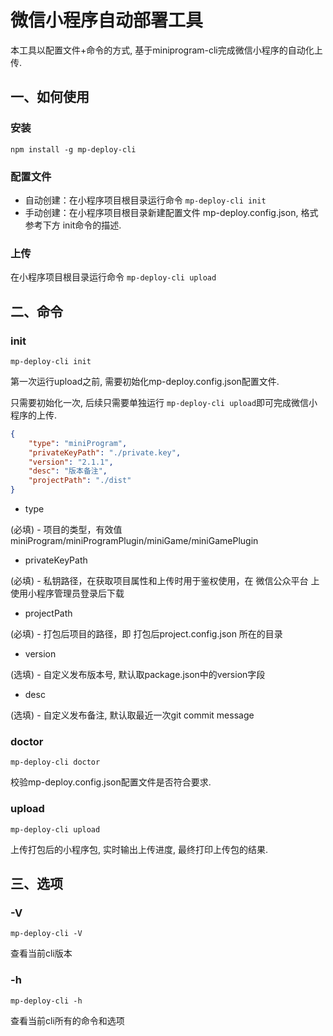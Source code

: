 # 微信小程序自动部署工具

本工具以配置文件+命令的方式, 基于miniprogram-cli完成微信小程序的自动化上传. 

## 一、如何使用

### **安装**

`npm install -g mp-deploy-cli`

### **配置文件**

* 自动创建：在小程序项目根目录运行命令 `mp-deploy-cli init`
* 手动创建：在小程序项目根目录新建配置文件 mp-deploy.config.json, 格式参考下方 init命令的描述.
### **上传**

在小程序项目根目录运行命令 `mp-deploy-cli upload`


## 二、命令

### **init**

`mp-deploy-cli init`

第一次运行upload之前, 需要初始化mp-deploy.config.json配置文件.

只需要初始化一次, 后续只需要单独运行 `mp-deploy-cli upload`即可完成微信小程序的上传.


```json
{
    "type": "miniProgram",
    "privateKeyPath": "./private.key",
    "version": "2.1.1",
    "desc": "版本备注",
    "projectPath": "./dist"
}
```
- type

(必填) - 项目的类型，有效值 miniProgram/miniProgramPlugin/miniGame/miniGamePlugin

- privateKeyPath
 
(必填) - 私钥路径，在获取项目属性和上传时用于鉴权使用，在 微信公众平台 上使用小程序管理员登录后下载

- projectPath

(必填) - 打包后项目的路径，即 打包后project.config.json 所在的目录

- version

(选填) - 自定义发布版本号, 默认取package.json中的version字段

- desc

(选填) - 自定义发布备注, 默认取最近一次git commit message


### **doctor**

`mp-deploy-cli doctor`

校验mp-deploy.config.json配置文件是否符合要求.

### **upload**

`mp-deploy-cli upload`

上传打包后的小程序包, 实时输出上传进度, 最终打印上传包的结果.


## 三、选项

### **-V**

`mp-deploy-cli -V`

查看当前cli版本

### **-h**

`mp-deploy-cli -h`

查看当前cli所有的命令和选项